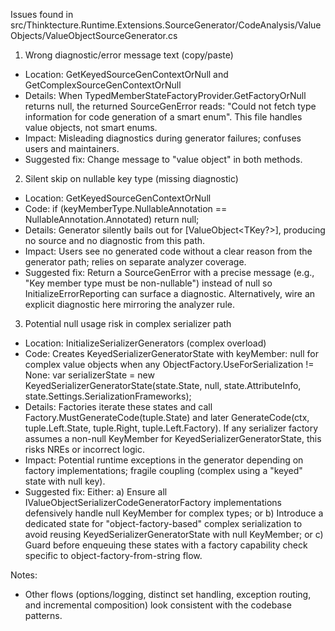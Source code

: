 Issues found in src/Thinktecture.Runtime.Extensions.SourceGenerator/CodeAnalysis/ValueObjects/ValueObjectSourceGenerator.cs

1) Wrong diagnostic/error message text (copy/paste)
- Location: GetKeyedSourceGenContextOrNull and GetComplexSourceGenContextOrNull
- Details: When TypedMemberStateFactoryProvider.GetFactoryOrNull returns null, the returned SourceGenError reads: "Could not fetch type information for code generation of a smart enum". This file handles value objects, not smart enums.
- Impact: Misleading diagnostics during generator failures; confuses users and maintainers.
- Suggested fix: Change message to "value object" in both methods.

2) Silent skip on nullable key type (missing diagnostic)
- Location: GetKeyedSourceGenContextOrNull
- Code: if (keyMemberType.NullableAnnotation == NullableAnnotation.Annotated) return null;
- Details: Generator silently bails out for [ValueObject<TKey?>], producing no source and no diagnostic from this path.
- Impact: Users see no generated code without a clear reason from the generator path; relies on separate analyzer coverage.
- Suggested fix: Return a SourceGenError with a precise message (e.g., "Key member type must be non-nullable") instead of null so InitializeErrorReporting can surface a diagnostic. Alternatively, wire an explicit diagnostic here mirroring the analyzer rule.

3) Potential null usage risk in complex serializer path
- Location: InitializeSerializerGenerators (complex overload)
- Code: Creates KeyedSerializerGeneratorState with keyMember: null for complex value objects when any ObjectFactory.UseForSerialization != None:
  var serializerState = new KeyedSerializerGeneratorState(state.State, null, state.AttributeInfo, state.Settings.SerializationFrameworks);
- Details: Factories iterate these states and call Factory.MustGenerateCode(tuple.State) and later GenerateCode(ctx, tuple.Left.State, tuple.Right, tuple.Left.Factory). If any serializer factory assumes a non-null KeyMember for KeyedSerializerGeneratorState, this risks NREs or incorrect logic.
- Impact: Potential runtime exceptions in the generator depending on factory implementations; fragile coupling (complex using a "keyed" state with null key).
- Suggested fix: Either:
  a) Ensure all IValueObjectSerializerCodeGeneratorFactory implementations defensively handle null KeyMember for complex types; or
  b) Introduce a dedicated state for "object-factory-based" complex serialization to avoid reusing KeyedSerializerGeneratorState with null KeyMember; or
  c) Guard before enqueuing these states with a factory capability check specific to object-factory-from-string flow.

Notes:
- Other flows (options/logging, distinct set handling, exception routing, and incremental composition) look consistent with the codebase patterns.
